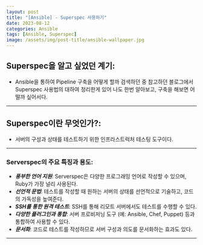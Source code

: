 ```yaml
---
layout: post
title: "[Ansible] - Superspec 사용하기"
date: 2023-08-12
categories: Ansible
tags: [Ansible, Superspec]
image: /assets/img/post-title/ansible-wallpaper.jpg
---
```


## Superspec을 알고 싶었던 계기:
- Ansible을 통하여 Pipeline 구축을 어떻게 할까 검색하던 중 참고하던 블로그에서 Superspec 사용법의 대하여 정리한게 있어 나도 한번 알아보고, 구축을 해보면 어떨까 싶어서다.

* * *

## Superspec이란 무엇인가?:
- 서버의 구성과 상태를 테스트하기 위한 인프라스트럭처 테스팅 도구이다.

* * *

### Serverspec의 주요 특징과 용도:
- ***풍부한 언어 지원***: Serverspec은 다양한 프로그래밍 언어로 작성할 수 있으며, Ruby가 가장 널리 사용된다.
- ***선언적 문법***: 테스트를 작성할 때 원하는 서버의 상태를 선언적으로 기술하고, 코드의 가독성을 높여준다.
- ***SSH를 통한 원격 테스트***: SSH를 통해 리모트 서버에서도 테스트를 수행할 수 있다.
- ***다양한 플러그인과 통합***: 서버 프로비저닝 도구 (예: Ansible, Chef, Puppet) 등과 통합하여 사용할 수 있다.
- ***문서화***: 코드로 테스트를 작성하므로 서버 구성과 의도를 문서화하는 효과도 있다.

* * *